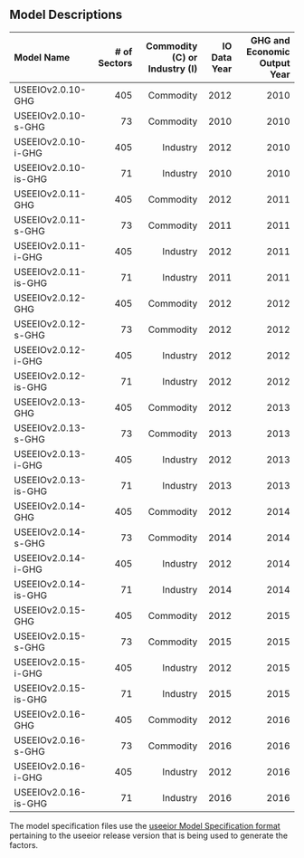 ## Model Descriptions

| Model Name           | \# of Sectors | Commodity (C) or Industry (I) | IO Data Year | GHG and Economic Output Year |
|:---------------------|--------------:|------------------------------:|-------------:|-----------------------------:|
| USEEIOv2.0.10-GHG    |           405 |                     Commodity |         2012 |                         2010 |
| USEEIOv2.0.10-s-GHG  |            73 |                     Commodity |         2010 |                         2010 |
| USEEIOv2.0.10-i-GHG  |           405 |                      Industry |         2012 |                         2010 |
| USEEIOv2.0.10-is-GHG |            71 |                      Industry |         2010 |                         2010 |
| USEEIOv2.0.11-GHG    |           405 |                     Commodity |         2012 |                         2011 |
| USEEIOv2.0.11-s-GHG  |            73 |                     Commodity |         2011 |                         2011 |
| USEEIOv2.0.11-i-GHG  |           405 |                      Industry |         2012 |                         2011 |
| USEEIOv2.0.11-is-GHG |            71 |                      Industry |         2011 |                         2011 |
| USEEIOv2.0.12-GHG    |           405 |                     Commodity |         2012 |                         2012 |
| USEEIOv2.0.12-s-GHG  |            73 |                     Commodity |         2012 |                         2012 |
| USEEIOv2.0.12-i-GHG  |           405 |                      Industry |         2012 |                         2012 |
| USEEIOv2.0.12-is-GHG |            71 |                      Industry |         2012 |                         2012 |
| USEEIOv2.0.13-GHG    |           405 |                     Commodity |         2012 |                         2013 |
| USEEIOv2.0.13-s-GHG  |            73 |                     Commodity |         2013 |                         2013 |
| USEEIOv2.0.13-i-GHG  |           405 |                      Industry |         2012 |                         2013 |
| USEEIOv2.0.13-is-GHG |            71 |                      Industry |         2013 |                         2013 |
| USEEIOv2.0.14-GHG    |           405 |                     Commodity |         2012 |                         2014 |
| USEEIOv2.0.14-s-GHG  |            73 |                     Commodity |         2014 |                         2014 |
| USEEIOv2.0.14-i-GHG  |           405 |                      Industry |         2012 |                         2014 |
| USEEIOv2.0.14-is-GHG |            71 |                      Industry |         2014 |                         2014 |
| USEEIOv2.0.15-GHG    |           405 |                     Commodity |         2012 |                         2015 |
| USEEIOv2.0.15-s-GHG  |            73 |                     Commodity |         2015 |                         2015 |
| USEEIOv2.0.15-i-GHG  |           405 |                      Industry |         2012 |                         2015 |
| USEEIOv2.0.15-is-GHG |            71 |                      Industry |         2015 |                         2015 |
| USEEIOv2.0.16-GHG    |           405 |                     Commodity |         2012 |                         2016 |
| USEEIOv2.0.16-s-GHG  |            73 |                     Commodity |         2016 |                         2016 |
| USEEIOv2.0.16-i-GHG  |           405 |                      Industry |         2012 |                         2016 |
| USEEIOv2.0.16-is-GHG |            71 |                      Industry |         2016 |                         2016 |

The model specification files use the [useeior Model Specification
format](https://github.com/USEPA/useeior/blob/master/format_specs/ModelSpecification.md)
pertaining to the useeior release version that is being used to generate
the factors.
